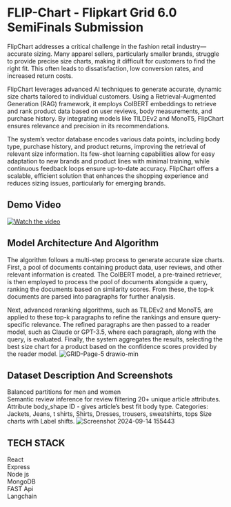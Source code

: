 # FLIP-Chart - Flipkart Grid 6.0 SemiFinals Submission
FlipChart addresses a critical challenge in the fashion retail industry—accurate sizing. Many apparel sellers, particularly smaller brands, struggle to provide precise size charts, making it difficult for customers to find the right fit. This often leads to dissatisfaction, low conversion rates, and increased return costs.

FlipChart leverages advanced AI techniques to generate accurate, dynamic size charts tailored to individual customers. Using a Retrieval-Augmented Generation (RAG) framework, it employs CoIBERT embeddings to retrieve and rank product data based on user reviews, body measurements, and purchase history. By integrating models like TILDEv2 and MonoT5, FlipChart ensures relevance and precision in its recommendations.

The system’s vector database encodes various data points, including body type, purchase history, and product returns, improving the retrieval of relevant size information. Its few-shot learning capabilities allow for easy adaptation to new brands and product lines with minimal training, while continuous feedback loops ensure up-to-date accuracy. FlipChart offers a scalable, efficient solution that enhances the shopping experience and reduces sizing issues, particularly for emerging brands.


## Demo Video 
[![Watch the video](https://github.com/user-attachments/assets/64681d4d-3eeb-4d48-9e2c-dc68d5557fc6)](https://drive.google.com/file/d/1T9uZKjgIRl1O61xBMbzuGM8Nc64smK6w/preview)

## Model Architecture And Algorithm

The algorithm follows a multi-step process to generate accurate size charts. First, a pool of documents containing product data, user reviews, and other relevant information is created. The CoIBERT model, a pre-trained retriever, is then employed to process the pool of documents alongside a query, ranking the documents based on similarity scores. From these, the top-k documents are parsed into paragraphs for further analysis.

Next, advanced reranking algorithms, such as TILDEv2 and MonoT5, are applied to these top-k paragraphs to refine the rankings and ensure query-specific relevance. The refined paragraphs are then passed to a reader model, such as Claude or GPT-3.5, where each paragraph, along with the query, is evaluated. Finally, the system aggregates the results, selecting the best size chart for a product based on the confidence scores provided by the reader model.
![GRID-Page-5 drawio-min](https://github.com/user-attachments/assets/64c410ce-982b-4935-ae7f-ae0f44ec34b6)


## Dataset Description And Screenshots
Balanced partitions for men and women  
Semantic review inference for review filtering
20+ unique article attributes.
Attribute body_shape ID - gives article’s best fit body type.
Categories: 
Jackets, Jeans, t shirts, Shirts, Dresses, trousers, sweatshirts, tops
Size charts with Label shifts. 
![Screenshot 2024-09-14 155443](https://github.com/user-attachments/assets/f5190956-9f6e-4771-8ee2-7b8e8e989024)


## TECH STACK
React<br>
Express<br>
Node js<br>
MongoDB<br>
FAST Api<br>
Langchain
